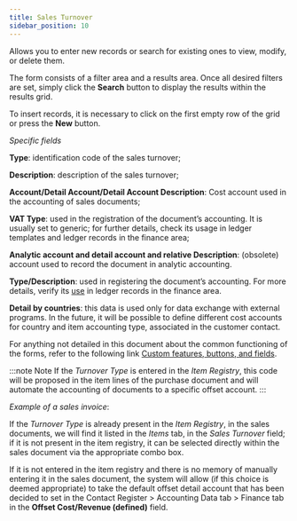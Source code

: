 ```yaml
---
title: Sales Turnover 
sidebar_position: 10
---
```


Allows you to enter new records or search for existing ones to view, modify, or delete them.

The form consists of a filter area and a results area. Once all desired filters are set, simply click the **Search** button to display the results within the results grid.

To insert records, it is necessary to click on the first empty row of the grid or press the **New** button.

*Specific fields*

**Type**: identification code of the sales turnover;

**Description**: description of the sales turnover;

**Account/Detail Account/Detail Account Description**: Cost account used in the accounting of sales documents;

**VAT Type**: used in the registration of the document’s accounting. It is usually set to generic; for further details, check its usage in ledger templates and ledger records in the finance area;

**Analytic account and detail account and relative Description**: (obsolete) account used to record the document in analytic accounting.

**Type/Description**: used in registering the document’s accounting. For more details, verify its [use](https://docs/configurations/tables/finance/ledger-records-templates/ledger-records-templates) in ledger records in the finance area.

**Detail by countries**: this data is used only for data exchange with external programs. In the future, it will be possible to define different cost accounts for country and item accounting type, associated in the customer contact.

For anything not detailed in this document about the common functioning of the forms, refer to the following link [Custom features, buttons, and fields](/docs/guide/common).

:::note Note
If the *Turnover Type* is entered in the *Item Registry*, this code will be proposed in the item lines of the purchase document and will automate the accounting of documents to a specific offset account.
:::

*Example of a sales invoice*:

If the *Turnover Type* is already present in the *Item Registry*, in the sales documents, we will find it listed in the *Items* tab, in the *Sales Turnover* field; if it is not present in the item registry, it can be selected directly within the sales document via the appropriate combo box.

If it is not entered in the item registry and there is no memory of manually entering it in the sales document, the system will allow (if this choice is deemed appropriate) to take the default offset detail account that has been decided to set in the Contact Register > Accounting Data tab > Finance tab in the **Offset Cost/Revenue (defined)** field.
